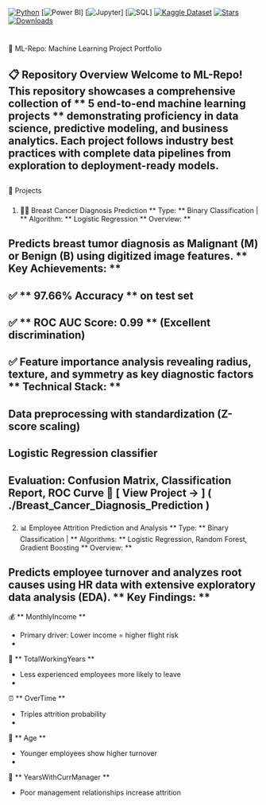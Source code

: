 [![Python](https://img.shields.io/badge/python-3.7%2B-blue?logo=python)](https://www.python.org/)
[![Power BI](https://img.shields.io/badge/power--bi-dashboard-yellow?logo=powerbi)]
[![Jupyter](https://img.shields.io/badge/jupyter-notebooks-orange?logo=jupyter)]
[![SQL](https://img.shields.io/badge/sql-database-blue?logo=sqlite)]
[![Kaggle Dataset](https://img.shields.io/badge/kaggle-dataset-brightgreen?logo=kaggle)](https://www.kaggle.com/)
[![Stars](https://img.shields.io/github/stars/Hamdaan-P/ML-Repo?style=social)](https://github.com/Hamdaan-P/ML-Repo/stargazers)
[![Downloads](https://img.shields.io/github/downloads/Hamdaan-P/ML-Repo/total.svg)](https://github.com/Hamdaan-P/ML-Repo)

# 
 🎯 ML-Repo: Machine Learning Project Portfolio
## 
 📋 Repository Overview
Welcome to ML-Repo! This repository showcases a comprehensive collection of 
**
5 end-to-end machine learning projects
**
 demonstrating proficiency in data science, predictive modeling, and business analytics. Each project follows industry best practices with complete data pipelines from exploration to deployment-ready models.
---
## 
 📂 Projects
### 
 1. 👩‍🔬 Breast Cancer Diagnosis Prediction
**
Type:
**
 Binary Classification | 
**
Algorithm:
**
 Logistic Regression
**
Overview:
**
  
Predicts breast tumor diagnosis as Malignant (M) or Benign (B) using digitized image features.
**
Key Achievements:
**
-
 ✅ 
**
97.66% Accuracy
**
 on test set
-
 ✅ 
**
ROC AUC Score: 0.99
**
 (Excellent discrimination)
-
 ✅ Feature importance analysis revealing radius, texture, and symmetry as key diagnostic factors
**
Technical Stack:
**
-
 Data preprocessing with standardization (Z-score scaling)
-
 Logistic Regression classifier
-
 Evaluation: Confusion Matrix, Classification Report, ROC Curve
📁 
[
View Project →
]
(
./Breast_Cancer_Diagnosis_Prediction
)
---
### 
 2. 📊 Employee Attrition Prediction and Analysis
**
Type:
**
 Binary Classification | 
**
Algorithms:
**
 Logistic Regression, Random Forest, Gradient Boosting
**
Overview:
**
  
Predicts employee turnover and analyzes root causes using HR data with extensive exploratory data analysis (EDA).
**
Key Findings:
**
-
 💰 
**
MonthlyIncome
**
 - Primary driver: Lower income = higher flight risk
-
 📅 
**
TotalWorkingYears
**
 - Less experienced employees more likely to leave
-
 ⏰ 
**
OverTime
**
 - Triples attrition probability
-
 👤 
**
Age
**
 - Younger employees show higher turnover
-
 👔 
**
YearsWithCurrManager
**
 - Poor management relationships increase attrition
